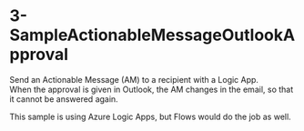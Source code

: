 # 3-SampleActionableMessageOutlookApproval

Send an Actionable Message (AM) to a recipient with a Logic App.  
When the approval is given in Outlook, the AM changes in the email, so that it cannot be answered again.  

This sample is using Azure Logic Apps, but Flows would do the job as well.  
